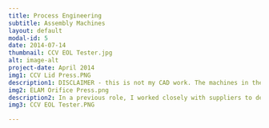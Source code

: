 ```yaml
---
title: Process Engineering
subtitle: Assembly Machines
layout: default
modal-id: 5
date: 2014-07-14
thumbnail: CCV EOL Tester.jpg
alt: image-alt
project-date: April 2014
img1: CCV Lid Press.PNG
description1: DISCLAIMER - this is not my CAD work. The machines in these images were designed to my specification by <u href="https://www.solvis.us/" style="color:#1e3d59;" target="_blank">SolVIS Automation</u>. If you are looking for a company to partner with on automation solutions, I highly reccomend them!   
img2: ELAM Orifice Press.png
description2: In a previous role, I worked closely with suppliers to design and manufacture assembly equipment for a variety of commercial vehicle products. It was my responsibility do design the theory of operation behind these machines and ensure that our products would be assembled correctly, consistently, and within specified tolerances. One of my favorite parts of this process was trying to figure out poka yokes - or ensuring that the product couldn't be assembled the wrong way even if you tried. This can be as simple as adding a physical feature to prevent loading the part into the machine incorrectly or as complex as adding laser or camera sensors to detect missing components that will lock the machine until it is properly loaded. In this role I was part of our NPI teams and gave manufacturing input on product designs. I gained first-hand experience on design for manufacturing (DFM) and design for assembly (DFA). 
img3: CCV EOL Tester.PNG

---
```

